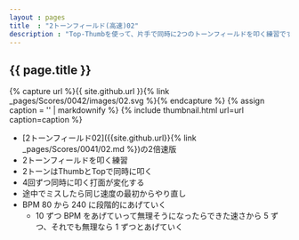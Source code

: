 ```yaml
---
layout : pages
title  : "2トーンフィールド(高速)02"
description : "Top-Thumbを使って、片手で同時に2つのトーンフィールドを叩く練習です。8分でも2つともきれいに鳴るように練習しましょう。"
---
```


## {{ page.title }}

{% capture url %}{{ site.github.url }}{% link _pages/Scores/0042/images/02.svg %}{% endcapture %}
{% assign caption = '' | markdownify %}
{% include thumbnail.html url=url caption=caption %}

* [2トーンフィールド02]({{site.github.url}}{% link _pages/Scores/0041/02.md %})の2倍速版
* 2トーンフィールドを叩く練習
* 2トーンはThumbとTopで同時に叩く
* 4回ずつ同時に叩く打面が変化する
* 途中でミスしたら同じ速度の最初からやり直し
* BPM 80 から 240 に段階的にあげていく
  * 10 ずつ BPM をあげていって無理そうになったらできた速さから 5 ずつ、それでも無理なら 1 ずつとあげていく